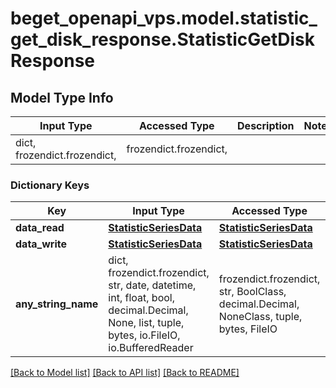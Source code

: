 # beget_openapi_vps.model.statistic_get_disk_response.StatisticGetDiskResponse

## Model Type Info
Input Type | Accessed Type | Description | Notes
------------ | ------------- | ------------- | -------------
dict, frozendict.frozendict,  | frozendict.frozendict,  |  | 

### Dictionary Keys
Key | Input Type | Accessed Type | Description | Notes
------------ | ------------- | ------------- | ------------- | -------------
**data_read** | [**StatisticSeriesData**](StatisticSeriesData.md) | [**StatisticSeriesData**](StatisticSeriesData.md) |  | [optional] 
**data_write** | [**StatisticSeriesData**](StatisticSeriesData.md) | [**StatisticSeriesData**](StatisticSeriesData.md) |  | [optional] 
**any_string_name** | dict, frozendict.frozendict, str, date, datetime, int, float, bool, decimal.Decimal, None, list, tuple, bytes, io.FileIO, io.BufferedReader | frozendict.frozendict, str, BoolClass, decimal.Decimal, NoneClass, tuple, bytes, FileIO | any string name can be used but the value must be the correct type | [optional]

[[Back to Model list]](../../README.md#documentation-for-models) [[Back to API list]](../../README.md#documentation-for-api-endpoints) [[Back to README]](../../README.md)

